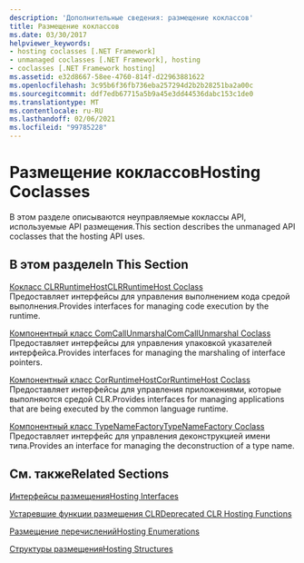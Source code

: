```yaml
---
description: 'Дополнительные сведения: размещение коклассов'
title: Размещение коклассов
ms.date: 03/30/2017
helpviewer_keywords:
- hosting coclasses [.NET Framework]
- unmanaged coclasses [.NET Framework], hosting
- coclasses [.NET Framework hosting]
ms.assetid: e32d8667-58ee-4760-814f-d22963881622
ms.openlocfilehash: 3c95b6f36fb736eba257294d2b2b28251ba2a00c
ms.sourcegitcommit: ddf7edb67715a5b9a45e3dd44536dabc153c1de0
ms.translationtype: MT
ms.contentlocale: ru-RU
ms.lasthandoff: 02/06/2021
ms.locfileid: "99785228"
---
```

# <a name="hosting-coclasses"></a><span data-ttu-id="01dc1-103">Размещение коклассов</span><span class="sxs-lookup"><span data-stu-id="01dc1-103">Hosting Coclasses</span></span>

<span data-ttu-id="01dc1-104">В этом разделе описываются неуправляемые коклассы API, используемые API размещения.</span><span class="sxs-lookup"><span data-stu-id="01dc1-104">This section describes the unmanaged API coclasses that the hosting API uses.</span></span>  
  
## <a name="in-this-section"></a><span data-ttu-id="01dc1-105">В этом разделе</span><span class="sxs-lookup"><span data-stu-id="01dc1-105">In This Section</span></span>  

 [<span data-ttu-id="01dc1-106">Кокласс CLRRuntimeHost</span><span class="sxs-lookup"><span data-stu-id="01dc1-106">CLRRuntimeHost Coclass</span></span>](clrruntimehost-coclass.md)  
 <span data-ttu-id="01dc1-107">Предоставляет интерфейсы для управления выполнением кода средой выполнения.</span><span class="sxs-lookup"><span data-stu-id="01dc1-107">Provides interfaces for managing code execution by the runtime.</span></span>  
  
 [<span data-ttu-id="01dc1-108">Компонентный класс ComCallUnmarshal</span><span class="sxs-lookup"><span data-stu-id="01dc1-108">ComCallUnmarshal Coclass</span></span>](comcallunmarshal-coclass.md)  
 <span data-ttu-id="01dc1-109">Предоставляет интерфейсы для управления упаковкой указателей интерфейса.</span><span class="sxs-lookup"><span data-stu-id="01dc1-109">Provides interfaces for managing the marshaling of interface pointers.</span></span>  
  
 [<span data-ttu-id="01dc1-110">Компонентный класс CorRuntimeHost</span><span class="sxs-lookup"><span data-stu-id="01dc1-110">CorRuntimeHost Coclass</span></span>](corruntimehost-coclass.md)  
 <span data-ttu-id="01dc1-111">Предоставляет интерфейсы для управления приложениями, которые выполняются средой CLR.</span><span class="sxs-lookup"><span data-stu-id="01dc1-111">Provides interfaces for managing applications that are being executed by the common language runtime.</span></span>  
  
 [<span data-ttu-id="01dc1-112">Компонентный класс TypeNameFactory</span><span class="sxs-lookup"><span data-stu-id="01dc1-112">TypeNameFactory Coclass</span></span>](typenamefactory-coclass.md)  
 <span data-ttu-id="01dc1-113">Предоставляет интерфейс для управления деконструкцией имени типа.</span><span class="sxs-lookup"><span data-stu-id="01dc1-113">Provides an interface for managing the deconstruction of a type name.</span></span>  
  
## <a name="related-sections"></a><span data-ttu-id="01dc1-114">См. также</span><span class="sxs-lookup"><span data-stu-id="01dc1-114">Related Sections</span></span>  

 [<span data-ttu-id="01dc1-115">Интерфейсы размещения</span><span class="sxs-lookup"><span data-stu-id="01dc1-115">Hosting Interfaces</span></span>](hosting-interfaces.md)  
  
 [<span data-ttu-id="01dc1-116">Устаревшие функции размещения CLR</span><span class="sxs-lookup"><span data-stu-id="01dc1-116">Deprecated CLR Hosting Functions</span></span>](deprecated-clr-hosting-functions.md)  
  
 [<span data-ttu-id="01dc1-117">Размещение перечислений</span><span class="sxs-lookup"><span data-stu-id="01dc1-117">Hosting Enumerations</span></span>](hosting-enumerations.md)  
  
 [<span data-ttu-id="01dc1-118">Структуры размещения</span><span class="sxs-lookup"><span data-stu-id="01dc1-118">Hosting Structures</span></span>](hosting-structures.md)

